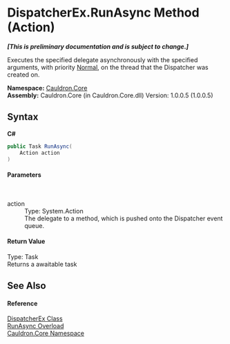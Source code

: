 # DispatcherEx.RunAsync Method (Action)
 _**\[This is preliminary documentation and is subject to change.\]**_

Executes the specified delegate asynchronously with the specified arguments, with priority <a href="T_Windows_UI_Core_CoreDispatcherPriority">Normal</a>, on the thread that the Dispatcher was created on.

**Namespace:**&nbsp;<a href="N_Cauldron_Core">Cauldron.Core</a><br />**Assembly:**&nbsp;Cauldron.Core (in Cauldron.Core.dll) Version: 1.0.0.5 (1.0.0.5)

## Syntax

**C#**<br />
``` C#
public Task RunAsync(
	Action action
)
```


#### Parameters
&nbsp;<dl><dt>action</dt><dd>Type: System.Action<br />The delegate to a method, which is pushed onto the Dispatcher event queue.</dd></dl>

#### Return Value
Type: Task<br />Returns a awaitable task

## See Also


#### Reference
<a href="T_Cauldron_Core_DispatcherEx">DispatcherEx Class</a><br /><a href="Overload_Cauldron_Core_DispatcherEx_RunAsync">RunAsync Overload</a><br /><a href="N_Cauldron_Core">Cauldron.Core Namespace</a><br />